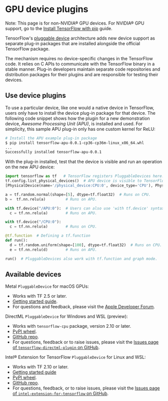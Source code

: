 # GPU device plugins

Note: This page is for non-NVIDIA® GPU devices. For NVIDIA® GPU support, go to
the [Install TensorFlow with pip](./pip.md) guide.

TensorFlow's
[pluggable device](https://github.com/tensorflow/community/blob/master/rfcs/20200624-pluggable-device-for-tensorflow.md)
architecture adds new device support as separate plug-in packages that are
installed alongside the official TensorFlow package.

The mechanism requires no device-specific changes in the TensorFlow code. It
relies on C APIs to communicate with the TensorFlow binary in a stable manner.
Plug-in developers maintain separate code repositories and distribution packages
for their plugins and are responsible for testing their devices.

## Use device plugins

To use a particular device, like one would a native device in TensorFlow, users
only have to install the device plug-in package for that device. The following
code snippet shows how the plugin for a new demonstration device, *Awesome
Processing Unit (APU)*, is installed and used. For simplicity, this sample APU
plug-in only has one custom kernel for ReLU:

```sh
# Install the APU example plug-in package
$ pip install tensorflow-apu-0.0.1-cp36-cp36m-linux_x86_64.whl
...
Successfully installed tensorflow-apu-0.0.1
```

With the plug-in installed, test that the device is visible and run an operation
on the new APU device:

```python
import tensorflow as tf   # TensorFlow registers PluggableDevices here.
tf.config.list_physical_devices()  # APU device is visible to TensorFlow.
[PhysicalDevice(name='/physical_device:CPU:0', device_type='CPU'), PhysicalDevice(name='/physical_device:APU:0', device_type='APU')]

a = tf.random.normal(shape=[5], dtype=tf.float32)  # Runs on CPU.
b =  tf.nn.relu(a)         # Runs on APU.

with tf.device("/APU:0"):  # Users can also use 'with tf.device' syntax.
  c = tf.nn.relu(a)        # Runs on APU.

with tf.device("/CPU:0"):
  c = tf.nn.relu(a)        # Runs on CPU.

@tf.function  # Defining a tf.function
def run():
  d = tf.random.uniform(shape=[100], dtype=tf.float32)  # Runs on CPU.
  e = tf.nn.relu(d)        # Runs on APU.

run()  # PluggableDevices also work with tf.function and graph mode.
```

## Available devices

Metal `PluggableDevice` for macOS GPUs:

*   Works with TF 2.5 or later.
*   [Getting started guide](https://developer.apple.com/metal/tensorflow-plugin/).
*   For questions and feedback, please visit the
    [Apple Developer Forum](https://developer.apple.com/forums/tags/tensorflow-metal).

DirectML `PluggableDevice` for Windows and WSL (preview):

*   Works with `tensorflow-cpu` package, version 2.10 or later.
*   [PyPI wheel](https://pypi.org/project/tensorflow-directml-plugin/).
*   [GitHub repo](https://github.com/microsoft/tensorflow-directml-plugin).
*   For questions, feedback or to raise issues, please visit the
    [Issues page of `tensorflow-directml-plugin` on GitHub](https://github.com/microsoft/tensorflow-directml-plugin/issues).

Intel® Extension for TensorFlow `PluggableDevice` for Linux and WSL:

*   Works with TF 2.10 or later.
*   [Getting started guide](https://intel.github.io/intel-extension-for-tensorflow/latest/get_started.html)
*   [PyPI wheel](https://pypi.org/project/intel-extension-for-tensorflow/).
*   [GitHub repo](https://github.com/intel/intel-extension-for-tensorflow).
*   For questions, feedback, or to raise issues, please visit the
    [Issues page of `intel-extension-for-tensorflow` on GitHub](https://github.com/intel/intel-extension-for-tensorflow/issues).
